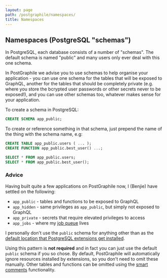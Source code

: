 ```yaml
---
layout: page
path: /postgraphile/namespaces/
title: Namespaces
---
```


## Namespaces (PostgreSQL "schemas")

In PostgreSQL, each database consists of a number of "schemas". The default
schema is named "public" and many users only ever deal with this one schema.

In PostGraphile we advise you to use schemas to help organise your
application - you can use one schema for the tables that will be exposed to
GraphQL, another for the tables that should be completely private (e.g. where
you store the bcrypted user passwords or other secrets never to be exposed!),
and you can use other schemas too, whatever makes sense for your application.

To create a schema in PostgreSQL:

```sql
CREATE SCHEMA app_public;
```

To create or reference something in that schema, just prepend the name of the
thing with the schema name, e.g:

```sql
CREATE TABLE app_public.users ( ... );
CREATE FUNCTION app_public.best_user() ...;

SELECT * FROM app_public.users;
SELECT * FROM app_public.best_user();
```

### Advice

Having built quite a few applications on PostGraphile now, I (Benjie) have
settled on the following:

- `app_public` - tables and functions to be exposed to GraphQL
- `app_hidden` - same privileges as `app_public`, but simply not exposed to GraphQL
- `app_private` - secrets that require elevated privileges to access
- `app_jobs` - where my [job queue](https://gist.github.com/benjie/839740697f5a1c46ee8da98a1efac218) lives

I personally don't use the `public` schema for anything other than as the
[default location that PostgreSQL extensions get
installed](https://www.postgresql.org/docs/current/static/sql-createextension.html).

Using this pattern is **not required** and in fact you can just use the
default `public` schema if you so chose. By default, PostGraphile will
automatically ignore resources installed by extensions, so you don't need to
omit these manually. Other tables and functions can be omitted using the
[smart comments](/postgraphile/smart-comments/) functionality.

